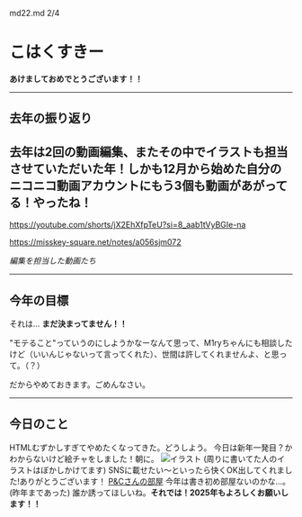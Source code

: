 md22.md
2/4
# こはくすきー

**あけましておめでとうございます！！**

---

## 去年の振り返り
去年は2回の動画編集、またその中でイラストも担当させていただいた年！しかも12月から始めた自分のニコニコ動画アカウントにもう3個も動画があがってる！やったね！
---
https://youtube.com/shorts/jX2EhXfpTeU?si=8_aab1tVyBGIe-na

https://misskey-square.net/notes/a056sjm072

*編集を担当した動画たち*

---

## 今年の目標
それは… **まだ決まってません！！**

"モテること"っていうのにしようかなーなんて思って、M1ryちゃんにも相談したけど（いいんじゃないって言ってくれた）、世間は許してくれませんよ、と思って。（？）

だからやめておきます。ごめんなさい。

---

## 今日のこと
HTMLむずかしすぎてやめたくなってきた。どうしよう。
今日は新年一発目？かわからないけど絵チャをしました！朝に。
![イラスト](https://sss.misskey.gg/sss/gg/841635ac-7b15-49fe-be09-6d2285a151a6.webp)
(周りに書いてた人のイラストはぼかしかけてます)
SNSに載せたい〜といったら快くOK出してくれました!ありがとうございます！
[P&Cさんの部屋](https://draw.kuku.lu/pchat.php?hash=353420867)
今年は書き初め部屋ないのかな…。(昨年まであった)
誰か誘ってほしいね。**それでは！2025年もよろしくお願いします！！**
